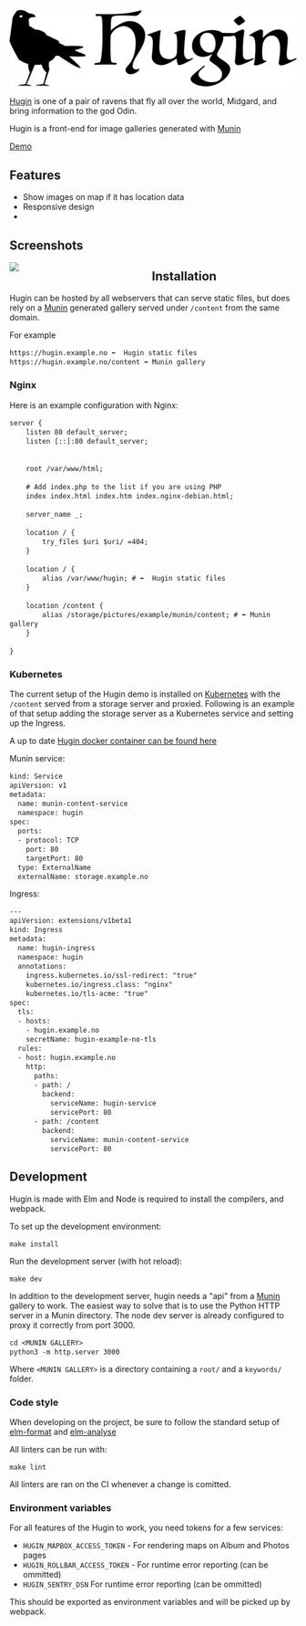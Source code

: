 ![Hugin](src/images/hugin_black.svg)

[Hugin](https://en.wikipedia.org/wiki/Huginn_and_Muninn) is one of a pair of ravens that fly all over the world, Midgard, and bring information to the god Odin.

Hugin is a front-end for image galleries generated with [Munin](https://github.com/kradalby/munin)

[Demo](https://hugindemo.kradalby.no/)

## Features

- Show images on map if it has location data
- Responsive design
-

## Screenshots

<a href="screenhots/hugindemo.kradalby.no.png"><img src="screenhots/hugindemo.kradalby.no.png" align="left" width="250px" ></a>


## Installation
Hugin can be hosted by all webservers that can serve static files, but does rely on a [Munin](https://github.com/kradalby/munin) generated gallery served under `/content` from the same domain.

For example

    https://hugin.example.no ⬅  Hugin static files
    https://hugin.example.no/content ⬅ Munin gallery

### Nginx
Here is an example configuration with Nginx:

```
server {
    listen 80 default_server;
    listen [::]:80 default_server;


    root /var/www/html;

    # Add index.php to the list if you are using PHP
    index index.html index.htm index.nginx-debian.html;

    server_name _;

    location / {
        try_files $uri $uri/ =404;
    }

    location / {
        alias /var/www/hugin; # ⬅  Hugin static files
    }

    location /content {
        alias /storage/pictures/example/munin/content; # ⬅ Munin gallery
    }

}
```


### Kubernetes
The current setup of the Hugin demo is installed on [Kubernetes](https://kubernetes.io) with the `/content` served from a storage server and proxied. Following is an example of that setup adding the storage server as a Kubernetes service and setting up the Ingress.

A up to date [Hugin docker container can be found here](https://hub.docker.com/r/kradalby/hugin)

Munin service:
```
kind: Service
apiVersion: v1
metadata:
  name: munin-content-service
  namespace: hugin
spec:
  ports:
  - protocol: TCP
    port: 80
    targetPort: 80
  type: ExternalName
  externalName: storage.example.no
```

Ingress:
```
---
apiVersion: extensions/v1beta1
kind: Ingress
metadata:
  name: hugin-ingress
  namespace: hugin
  annotations:
    ingress.kubernetes.io/ssl-redirect: "true"
    kubernetes.io/ingress.class: "nginx"
    kubernetes.io/tls-acme: "true"
spec:
  tls:
  - hosts:
    - hugin.example.no
    secretName: hugin-example-no-tls
  rules:
  - host: hugin.example.no
    http:
      paths:
      - path: /
        backend:
          serviceName: hugin-service
          servicePort: 80
      - path: /content
        backend:
          serviceName: munin-content-service
          servicePort: 80
```



## Development
Hugin is made with Elm and Node is required to install the compilers, and webpack.

To set up the development environment:

    make install

Run the development server (with hot reload):

    make dev

In addition to the development server, hugin needs a "api" from a [Munin](https://github.com/kradalby/munin) gallery to work. The easiest way to solve that is to use the Python HTTP server in a Munin directory. The node dev server is already configured to proxy it correctly from port 3000.

    cd <MUNIN GALLERY>
    python3 -m http.server 3000

Where `<MUNIN GALLERY>` is a directory containing a `root/` and a `keywords/` folder.

### Code style
When developing on the project, be sure to follow the standard setup of [elm-format](https://github.com/avh4/elm-format) and [elm-analyse](https://github.com/stil4m/elm-analyse)

All linters can be run with:

    make lint

All linters are ran on the CI whenever a change is comitted.

### Environment variables
For all features of the Hugin to work, you need tokens for a few services:

- `HUGIN_MAPBOX_ACCESS_TOKEN` - For rendering maps on Album and Photos pages
- `HUGIN_ROLLBAR_ACCESS_TOKEN` - For runtime error reporting (can be ommitted)
- `HUGIN_SENTRY_DSN` For runtime error reporting (can be ommitted)

This should be exported as environment variables and will be picked up by webpack.
